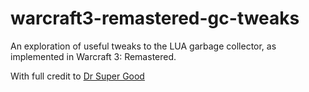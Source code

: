 # warcraft3-remastered-gc-tweaks
An exploration of useful tweaks to the LUA garbage collector, as implemented in Warcraft 3: Remastered.

With full credit to [Dr Super Good](https://www.hiveworkshop.com/threads/lua-obliterate-all-gui-leaks-with-1-trigger.316054/)
